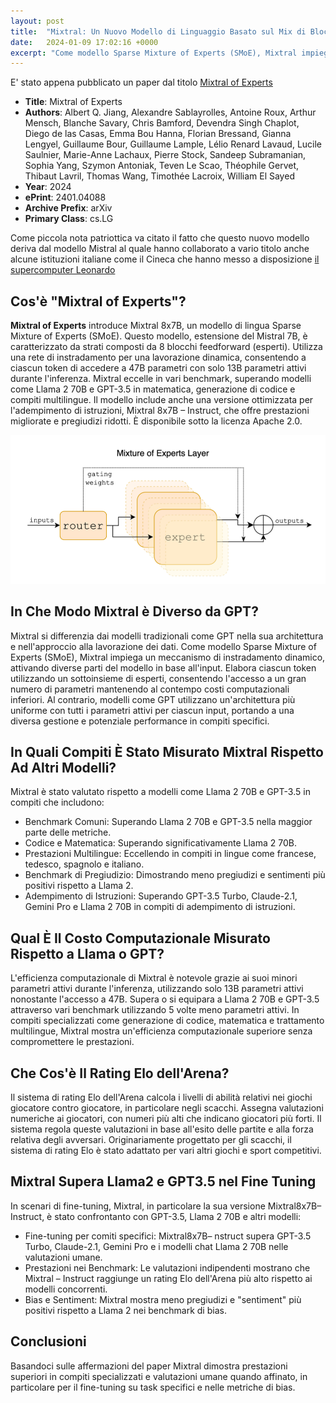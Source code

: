 ```yaml
---
layout: post
title:  "Mixtral: Un Nuovo Modello di Linguaggio Basato sul Mix di Blocchi Feed-Forward"
date:   2024-01-09 17:02:16 +0000
excerpt: "Come modello Sparse Mixture of Experts (SMoE), Mixtral impiega un meccanismo di instradamento dinamico, attivando diverse parti del modello in base all'input e riuscendo così a ottenere ottime prestazioni con un minor impegno di risorse"
---
```



E' stato appena pubblicato un paper dal titolo [Mixtral of Experts](https://arxiv.org/abs/2401.04088)

- **Title**: Mixtral of Experts
- **Authors**: Albert Q. Jiang, Alexandre Sablayrolles, Antoine Roux, Arthur Mensch, Blanche Savary, Chris Bamford, Devendra Singh Chaplot, Diego de las Casas, Emma Bou Hanna, Florian Bressand, Gianna Lengyel, Guillaume Bour, Guillaume Lample, Lélio Renard Lavaud, Lucile Saulnier, Marie-Anne Lachaux, Pierre Stock, Sandeep Subramanian, Sophia Yang, Szymon Antoniak, Teven Le Scao, Théophile Gervet, Thibaut Lavril, Thomas Wang, Timothée Lacroix, William El Sayed
- **Year**: 2024
- **ePrint**: 2401.04088
- **Archive Prefix**: arXiv
- **Primary Class**: cs.LG

Come piccola nota patriottica va citato il fatto che questo nuovo modello deriva dal modello Mistral al quale hanno collaborato a vario titolo anche alcune istituzioni italiane come il Cineca che hanno messo a disposizione [il supercomputer Leonardo](https://en.wikipedia.org/wiki/Leonardo_(supercomputer))


## Cos'è "Mixtral of Experts"?

**Mixtral of Experts** introduce Mixtral 8x7B, un modello di lingua Sparse Mixture of Experts (SMoE). Questo modello, estensione del Mistral 7B, è caratterizzato da strati composti da 8 blocchi feedforward (esperti). Utilizza una rete di instradamento per una lavorazione dinamica, consentendo a ciascun token di accedere a 47B parametri con solo 13B parametri attivi durante l'inferenza. Mixtral eccelle in vari benchmark, superando modelli come Llama 2 70B e GPT-3.5 in matematica, generazione di codice e compiti multilingue. Il modello include anche una versione ottimizzata per l'adempimento di istruzioni, Mixtral 8x7B – Instruct, che offre prestazioni migliorate e pregiudizi ridotti. È disponibile sotto la licenza Apache 2.0.

![Sparse Mixture of Experts Blocks](/images/posts/mixtral.png)


## In Che Modo Mixtral è Diverso da GPT?

Mixtral si differenzia dai modelli tradizionali come GPT nella sua architettura e nell'approccio alla lavorazione dei dati. Come modello Sparse Mixture of Experts (SMoE), Mixtral impiega un meccanismo di instradamento dinamico, attivando diverse parti del modello in base all'input. Elabora ciascun token utilizzando un sottoinsieme di esperti, consentendo l'accesso a un gran numero di parametri mantenendo al contempo costi computazionali inferiori. Al contrario, modelli come GPT utilizzano un'architettura più uniforme con tutti i parametri attivi per ciascun input, portando a una diversa gestione e potenziale performance in compiti specifici.

## In Quali Compiti È Stato Misurato Mixtral Rispetto Ad Altri Modelli?

Mixtral è stato valutato rispetto a modelli come Llama 2 70B e GPT-3.5 in compiti che includono:

- Benchmark Comuni: Superando Llama 2 70B e GPT-3.5 nella maggior parte delle metriche.
- Codice e Matematica: Superando significativamente Llama 2 70B.
- Prestazioni Multilingue: Eccellendo in compiti in lingue come francese, tedesco, spagnolo e italiano.
- Benchmark di Pregiudizio: Dimostrando meno pregiudizi e sentimenti più positivi rispetto a Llama 2.
- Adempimento di Istruzioni: Superando GPT-3.5 Turbo, Claude-2.1, Gemini Pro e Llama 2 70B in compiti di adempimento di istruzioni.

## Qual È Il Costo Computazionale Misurato Rispetto a Llama o GPT?

L'efficienza computazionale di Mixtral è notevole grazie ai suoi minori parametri attivi durante l'inferenza, utilizzando solo 13B parametri attivi nonostante l'accesso a 47B. Supera o si equipara a Llama 2 70B e GPT-3.5 attraverso vari benchmark utilizzando 5 volte meno parametri attivi. In compiti specializzati come generazione di codice, matematica e trattamento multilingue, Mixtral mostra un'efficienza computazionale superiore senza compromettere le prestazioni.

## Che Cos'è Il Rating Elo dell'Arena?

Il sistema di rating Elo dell'Arena calcola i livelli di abilità relativi nei giochi giocatore contro giocatore, in particolare negli scacchi. Assegna valutazioni numeriche ai giocatori, con numeri più alti che indicano giocatori più forti. Il sistema regola queste valutazioni in base all'esito delle partite e alla forza relativa degli avversari. Originariamente progettato per gli scacchi, il sistema di rating Elo è stato adattato per vari altri giochi e sport competitivi.

## Mixtral Supera Llama2 e GPT3.5 nel Fine Tuning

In scenari di fine-tuning, Mixtral, in particolare la sua versione Mixtral8x7B–Instruct, è stato confrontanto con GPT-3.5, Llama 2 70B e altri modelli:

- Fine-tuning per comiti specifici: Mixtral8x7B– nstruct supera GPT-3.5 Turbo, Claude-2.1, Gemini Pro e i modelli chat Llama 2 70B nelle valutazioni umane.
- Prestazioni nei Benchmark: Le valutazioni indipendenti mostrano che Mixtral – Instruct raggiunge un rating Elo dell'Arena più alto rispetto ai modelli concorrenti.
- Bias e Sentiment: Mixtral mostra meno pregiudizi e "sentiment" più positivi rispetto a Llama 2 nei benchmark di bias.


## Conclusioni 
Basandoci sulle affermazioni del paper Mixtral dimostra prestazioni superiori in compiti specializzati e valutazioni umane quando affinato, in particolare per il fine-tuning su task specifici e nelle metriche di bias.